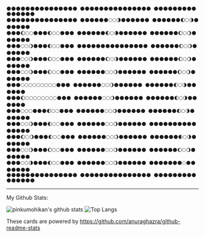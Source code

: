 ```
🌑🌑🌑🌑🌑🌑🌑🌑🌑🌑🌑🌑🌑🌑🌑 🌑🌑🌑🌑🌑🌑🌑🌑🌑🌑🌑🌑🌑🌑🌑 🌑🌑🌑🌑🌑🌑🌑🌑🌑🌑🌑🌑🌑🌑🌑
🌑🌑🌑🌑🌑🌑🌑🌑🌑🌑🌑🌑🌑🌑🌑 🌑🌑🌑🌑🌑🌑🌕🌕🌗🌑🌑🌑🌑🌑🌑 🌑🌑🌑🌑🌑🌑🌓🌕🌗🌑🌑🌑🌑🌑🌑
🌑🌑🌑🌔🌕🌕🌑🌑🌑🌓🌕🌕🌑🌑🌑 🌑🌑🌑🌑🌑🌑🌓🌕🌘🌑🌑🌑🌑🌑🌑 🌑🌑🌑🌑🌑🌑🌔🌕🌖🌑🌑🌑🌑🌑🌑
🌑🌑🌑🌕🌕🌖🌑🌑🌑🌓🌕🌕🌑🌑🌑 🌑🌑🌑🌑🌑🌑🌑🌑🌑🌑🌑🌑🌑🌑🌑 🌑🌑🌑🌑🌑🌑🌔🌕🌖🌑🌑🌑🌑🌑🌑
🌑🌑🌑🌕🌕🌖🌑🌑🌑🌔🌕🌕🌑🌑🌑 🌑🌑🌑🌑🌑🌑🌔🌕🌗🌑🌑🌑🌑🌑🌑 🌑🌑🌑🌑🌑🌑🌔🌕🌖🌑🌑🌑🌑🌑🌑
🌑🌑🌑🌕🌕🌖🌑🌑🌑🌔🌕🌕🌑🌑🌑 🌑🌑🌑🌑🌑🌑🌕🌕🌖🌑🌑🌑🌑🌑🌑 🌑🌑🌑🌑🌑🌑🌔🌕🌖🌑🌑🌑🌑🌑🌑
🌑🌑🌑🌕🌕🌕🌕🌕🌕🌕🌕🌕🌑🌑🌑 🌑🌑🌑🌑🌑🌑🌕🌕🌖🌑🌑🌑🌑🌑🌑 🌑🌑🌑🌑🌑🌑🌓🌕🌗🌑🌑🌑🌑🌑🌑
🌑🌑🌑🌔🌕🌕🌕🌕🌕🌕🌕🌕🌑🌑🌑 🌑🌑🌑🌑🌑🌑🌕🌕🌖🌑🌑🌑🌑🌑🌑 🌑🌑🌑🌑🌑🌑🌓🌕🌗🌑🌑🌑🌑🌑🌑
🌑🌑🌑🌕🌕🌕🌑🌑🌑🌓🌕🌕🌑🌑🌑 🌑🌑🌑🌑🌑🌑🌕🌕🌖🌑🌑🌑🌑🌑🌑 🌑🌑🌑🌑🌑🌑🌓🌕🌗🌑🌑🌑🌑🌑🌑
🌑🌑🌑🌕🌕🌖🌑🌑🌑🌓🌕🌕🌑🌑🌑 🌑🌑🌑🌑🌑🌑🌕🌕🌖🌑🌑🌑🌑🌑🌑 🌑🌑🌑🌑🌑🌑🌑🌑🌑🌑🌑🌑🌑🌑🌑
🌑🌑🌑🌔🌕🌖🌑🌑🌑🌓🌕🌕🌑🌑🌑 🌑🌑🌑🌑🌑🌑🌕🌕🌖🌑🌑🌑🌑🌑🌑 🌑🌑🌑🌑🌑🌑🌒🌕🌗🌑🌑🌑🌑🌑🌑
🌑🌑🌑🌕🌕🌖🌑🌑🌑🌔🌕🌕🌑🌑🌑 🌑🌑🌑🌑🌑🌑🌕🌕🌖🌑🌑🌑🌑🌑🌑 🌑🌑🌑🌑🌑🌑🌔🌕🌖🌑🌑🌑🌑🌑🌑
🌑🌑🌑🌕🌕🌗🌑🌑🌑🌓🌕🌕🌑🌑🌑 🌑🌑🌑🌑🌑🌑🌕🌕🌖🌑🌑🌑🌑🌑🌑 🌑🌑🌑🌑🌑🌑🌑🌕🌑🌑🌑🌑🌑🌑🌑
🌑🌑🌑🌑🌑🌑🌑🌑🌑🌑🌑🌑🌑🌑🌑 🌑🌑🌑🌑🌑🌑🌑🌑🌑🌑🌑🌑🌑🌑🌑 🌑🌑🌑🌑🌑🌑🌑🌑🌑🌑🌑🌑🌑🌑🌑
```
---

My Github Stats:

![pinkumohikan's github stats](https://github-readme-stats.vercel.app/api?username=saezurucrow&count_private=true&show_icons=true&theme=buefy)
![Top Langs](https://github-readme-stats.vercel.app/api/top-langs/?username=saezurucrow&theme=buefy&layout=compact&count_private=true)

These cards are powered by https://github.com/anuraghazra/github-readme-stats


